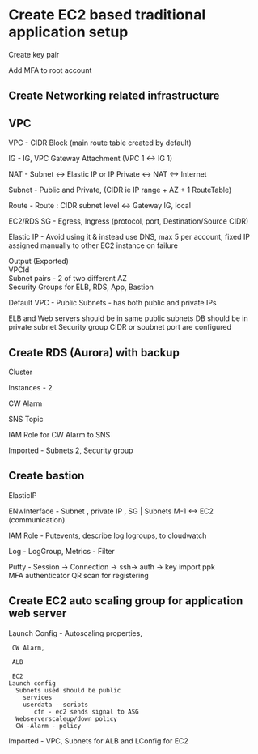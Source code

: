 # Create EC2 based traditional application setup

Create key pair

Add MFA to root account

## Create Networking related infrastructure

VPC 
----
 VPC    	- CIDR Block (main route table created by default)  
 
 IG 		- IG, VPC Gateway Attachment (VPC 1 <-> IG 1)  
 
 NAT		- Subnet <-> Elastic IP or IP Private <-> NAT <-> Internet  
 
 Subnet 	- Public and Private, (CIDR ie IP range + AZ + 1 RouteTable)  
 
 Route 		- Route : CIDR subnet level <-> Gateway IG, local  
 
 EC2/RDS SG  	- Egress, Ingress (protocol, port, Destination/Source CIDR)  
 
 Elastic IP     - Avoid using it & instead use DNS, max 5 per account, fixed IP assigned manually to other EC2 instance on failure  
 
 Output (Exported)  
  VPCId  
  Subnet pairs - 2 of two different AZ  
  Security Groups for ELB, RDS, App, Bastion  

 Default VPC - Public Subnets - has both public and private IPs 

 ELB and Web servers should be in same public subnets  DB should be in private subnet Security group CIDR or soubnet port are configured  

## Create RDS (Aurora) with backup  
 Cluster  
 
 Instances - 2  
 
 CW Alarm  
 
 SNS Topic  
 
 IAM Role for CW Alarm to SNS  

 Imported - Subnets 2, Security group  
 
## Create bastion  
 
 ElasticIP  
 
 ENwInterface 	- Subnet , private IP , SG | Subnets M-1 <-> EC2 (communication)  
 
 IAM Role 	- Putevents, describe log logroups, to cloudwatch  
 
 Log 	  	- LogGroup, Metrics - Filter  
 
 Putty 	  	- Session -> Connection -> ssh-> auth -> key import ppk  
 			MFA authenticator QR scan for registering  

## Create EC2 auto scaling group for application web server  
 
 Launch Config - Autoscaling properties,  
		 
     CW Alarm,   
		 
     ALB  
		 
     EC2   
	Launch config  
	  Subnets used should be public  
		services  
		userdata - scripts  
		   cfn - ec2 sends signal to ASG 			
      Webserverscaleup/down policy  			
      CW -Alarm - policy  

Imported - VPC, Subnets for ALB and LConfig for EC2  
